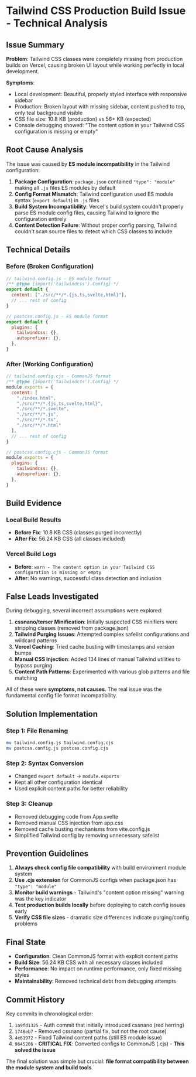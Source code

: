 # Tailwind CSS Production Build Issue - Technical Analysis

## Issue Summary

**Problem**: Tailwind CSS classes were completely missing from production builds on Vercel, causing broken UI layout while working perfectly in local development.

**Symptoms**:
- Local development: Beautiful, properly styled interface with responsive sidebar
- Production: Broken layout with missing sidebar, content pushed to top, only teal background visible
- CSS file size: 10.8 KB (production) vs 56+ KB (expected)
- Console debugging showed: "The content option in your Tailwind CSS configuration is missing or empty"

## Root Cause Analysis

The issue was caused by **ES module incompatibility** in the Tailwind configuration:

1. **Package Configuration**: `package.json` contained `"type": "module"` making all `.js` files ES modules by default
2. **Config Format Mismatch**: Tailwind configuration used ES module syntax (`export default`) in `.js` files
3. **Build System Incompatibility**: Vercel's build system couldn't properly parse ES module config files, causing Tailwind to ignore the configuration entirely
4. **Content Detection Failure**: Without proper config parsing, Tailwind couldn't scan source files to detect which CSS classes to include

## Technical Details

### Before (Broken Configuration)
```javascript
// tailwind.config.js - ES module format
/** @type {import('tailwindcss').Config} */
export default {
  content: ["./src/**/*.{js,ts,svelte,html}"],
  // ... rest of config
}

// postcss.config.js - ES module format  
export default {
  plugins: {
    tailwindcss: {},
    autoprefixer: {},
  },
}
```

### After (Working Configuration)
```javascript
// tailwind.config.cjs - CommonJS format
/** @type {import('tailwindcss').Config} */
module.exports = {
  content: [
    "./index.html",
    "./src/**/*.{js,ts,svelte,html}",
    "./src/**/*.svelte",
    "./src/**/*.js", 
    "./src/**/*.ts",
    "./src/**/*.html"
  ],
  // ... rest of config
}

// postcss.config.cjs - CommonJS format
module.exports = {
  plugins: {
    tailwindcss: {},
    autoprefixer: {},
  },
}
```

## Build Evidence

### Local Build Results
- **Before Fix**: 10.8 KB CSS (classes purged incorrectly)
- **After Fix**: 56.24 KB CSS (all classes included)

### Vercel Build Logs
- **Before**: `warn - The content option in your Tailwind CSS configuration is missing or empty`
- **After**: No warnings, successful class detection and inclusion

## False Leads Investigated

During debugging, several incorrect assumptions were explored:

1. **cssnano/terser Minification**: Initially suspected CSS minifiers were stripping classes (removed from package.json)
2. **Tailwind Purging Issues**: Attempted complex safelist configurations and wildcard patterns
3. **Vercel Caching**: Tried cache busting with timestamps and version bumps
4. **Manual CSS Injection**: Added 134 lines of manual Tailwind utilities to bypass purging
5. **Content Path Patterns**: Experimented with various glob patterns and file matching

All of these were **symptoms, not causes**. The real issue was the fundamental config file format incompatibility.

## Solution Implementation

### Step 1: File Renaming
```bash
mv tailwind.config.js tailwind.config.cjs
mv postcss.config.js postcss.config.cjs
```

### Step 2: Syntax Conversion
- Changed `export default` → `module.exports`
- Kept all other configuration identical
- Used explicit content paths for better reliability

### Step 3: Cleanup
- Removed debugging code from App.svelte
- Removed manual CSS injection from app.css  
- Removed cache busting mechanisms from vite.config.js
- Simplified Tailwind config by removing unnecessary safelist

## Prevention Guidelines

1. **Always check config file compatibility** with build environment module system
2. **Use .cjs extension** for CommonJS configs when package.json has `"type": "module"`
3. **Monitor build warnings** - Tailwind's "content option missing" warning was the key indicator
4. **Test production builds locally** before deploying to catch config issues early
5. **Verify CSS file sizes** - dramatic size differences indicate purging/config problems

## Final State

- **Configuration**: Clean CommonJS format with explicit content paths
- **Build Size**: 56.24 KB CSS with all necessary classes included
- **Performance**: No impact on runtime performance, only fixed missing styles
- **Maintainability**: Removed technical debt from debugging attempts

## Commit History

Key commits in chronological order:
1. `1a9fd1325` - Auth commit that initially introduced cssnano (red herring)
2. `1748eb7` - Removed cssnano (partial fix, but not the root cause)
3. `4e61972` - Fixed Tailwind content paths (still ES module issue)
4. `9645206` - **CRITICAL FIX**: Converted configs to CommonJS (.cjs) - **This solved the issue**

The final solution was simple but crucial: **file format compatibility between the module system and build tools**.